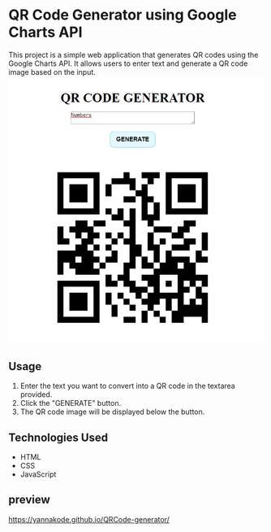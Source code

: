 # QR Code Generator using Google Charts API

This project is a simple web application that generates QR codes using the Google Charts API. It allows users to enter text and generate a QR code image based on the input.
![Screenshot](imagens/screenshot_qrcode.jpg)
## Usage

1. Enter the text you want to convert into a QR code in the textarea provided.
2. Click the "GENERATE" button.
3. The QR code image will be displayed below the button.

## Technologies Used

- HTML
- CSS
- JavaScript


## preview 
https://yannakode.github.io/QRCode-generator/
